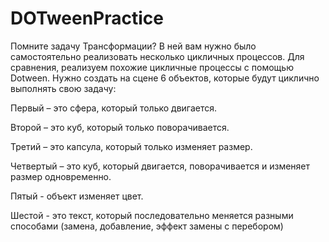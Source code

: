 # DOTweenPractice
 
Помните задачу Трансформации? В ней вам нужно было самостоятельно реализовать несколько цикличных процессов. Для сравнения, реализуем похожие цикличные процессы с помощью Dotween. Нужно создать на сцене 6 объектов, которые будут циклично выполнять свою задачу:

  Первый – это сфера, который только двигается.

  Второй – это куб, который только поворачивается.

  Третий  – это капсула, который только изменяет размер.

  Четвертый – это куб, который двигается, поворачивается и изменяет размер одновременно.

  Пятый - объект изменяет цвет. 			

  Шестой - это текст, который последовательно меняется разными способами (замена, добавление, эффект замены с перебором)